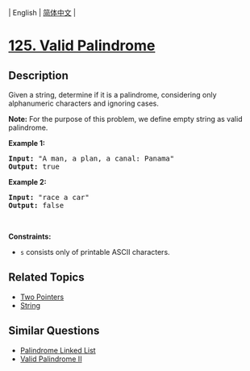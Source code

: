 
| English | [简体中文](README.md) |

# [125. Valid Palindrome](https://leetcode-cn.com/problems/valid-palindrome/)

## Description

<p>Given a string, determine if it is a palindrome, considering only alphanumeric characters and ignoring cases.</p>

<p><strong>Note:</strong>&nbsp;For the purpose of this problem, we define empty string as valid palindrome.</p>

<p><strong>Example 1:</strong></p>

<pre>
<strong>Input:</strong> &quot;A man, a plan, a canal: Panama&quot;
<strong>Output:</strong> true
</pre>

<p><strong>Example 2:</strong></p>

<pre>
<strong>Input:</strong> &quot;race a car&quot;
<strong>Output:</strong> false
</pre>

<p>&nbsp;</p>
<p><strong>Constraints:</strong></p>

<ul>
	<li><code>s</code> consists only of printable ASCII characters.</li>
</ul>


## Related Topics

- [Two Pointers](https://leetcode-cn.com/tag/two-pointers)
- [String](https://leetcode-cn.com/tag/string)

## Similar Questions

- [Palindrome Linked List](../palindrome-linked-list/README_EN.md)
- [Valid Palindrome II](../valid-palindrome-ii/README_EN.md)
